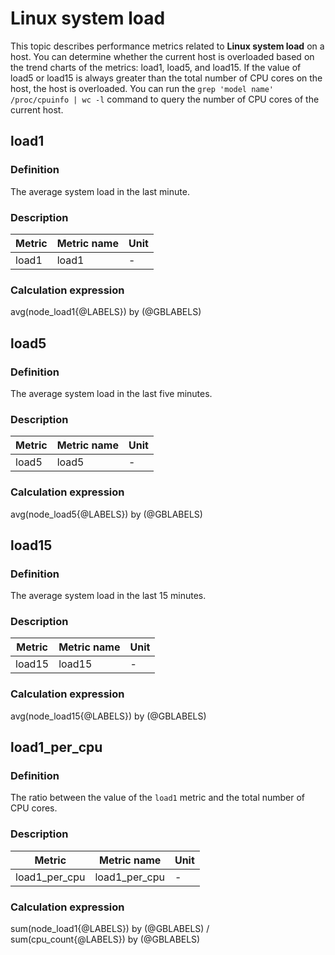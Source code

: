 # Linux system load

This topic describes performance metrics related to **Linux system load** on a host. You can determine whether the current host is overloaded based on the trend charts of the metrics: load1, load5, and load15. If the value of load5 or load15 is always greater than the total number of CPU cores on the host, the host is overloaded. You can run the `grep 'model name' /proc/cpuinfo | wc -l` command to query the number of CPU cores of the current host.

## load1

### Definition

The average system load in the last minute.

### Description

| **Metric** | **Metric name** | **Unit** |
|---------|----------|--------|
| load1 | load1 | - |

### Calculation expression

avg(node_load1{@LABELS}) by (@GBLABELS)

## load5

### Definition

The average system load in the last five minutes.

### Description

| **Metric** | **Metric name** | **Unit** |
|---------|----------|--------|
| load5 | load5 | - |

### Calculation expression

avg(node_load5{@LABELS}) by (@GBLABELS)

## load15

### Definition

The average system load in the last 15 minutes.

### Description

| **Metric** | **Metric name** | **Unit** |
|---------|----------|--------|
| load15 | load15 | - |

### Calculation expression

avg(node_load15{@LABELS}) by (@GBLABELS)

## load1_per_cpu

### Definition

The ratio between the value of the `load1` metric and the total number of CPU cores.

### Description

| **Metric** | **Metric name** | **Unit** |
|---------|----------|--------|
| load1_per_cpu | load1_per_cpu | - |

### Calculation expression

sum(node_load1{@LABELS}) by (@GBLABELS) / sum(cpu_count{@LABELS}) by (@GBLABELS)
